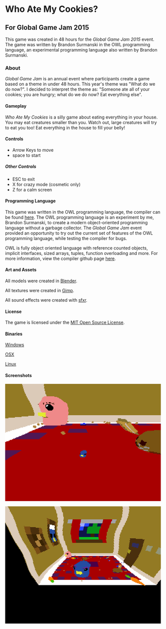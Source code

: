 # Who Ate My Cookies?

## For Global Game Jam 2015

This game was created in 48 hours for the *Global Game Jam 2015* event. The game
was written by Brandon Surmanski in the OWL programming language, an
experimental programming language also written by Brandon Surmanski.

### About
*Global Game Jam* is an annual event where participants create a game based on a
theme in under 48 hours. This year's theme was "What do we do now?". I decided
to interpret the theme as: "Someone ate all of your cookies; you are hungry;
what do we do now? Eat everything else".

#### Gameplay
*Who Ate My Cookies* is a silly game about eating everything in your house. You
may eat creatures smaller than you. Watch out, large creatures will try to eat
you too! Eat everything in the house to fill your belly!

#### Controls

* Arrow Keys to move
* space to start

##### Other Controls

* ESC to exit
* X for crazy mode (cosmetic only)
* Z for a calm screen


#### Programming Language
This game was written in the OWL programming language, the compiler can be found
[here](https://github.com/bsurmanski/wlc). The OWL programming language is an experiment
by me, Brandon Surmanski, to create a modern object-oriented programming
language without a garbage collector. The *Global Game Jam* event provided an
opportunity to try out the current set of features of the OWL programming
language, while testing the compiler for bugs.

OWL is fully object oriented language with reference counted objects, implicit
interfaces, sized arrays, tuples, function overloading and more. For more
information, view the compiler github page
[here](https://github.com/bsurmanski/wlc).

#### Art and Assets

All models were created in [Blender](http://blender.org/).

All textures were created in [Gimp](http://www.gimp.org/).

All sound effects were created with [sfxr](http://www.drpetter.se/project_sfxr.html).

#### License
The game is licensed under the [MIT Open Source License](http://opensource.org/licenses/MIT).

#### Binaries

[Windows](https://www.amazon.ca/clouddrive/share/Y0V_AoLA_N-l6J349mA9ksHJ0MIKpTjIl_qprsTGBv4)

[OSX](https://www.amazon.ca/clouddrive/share/inDBeNmBslKsHI6MONMiA2ToY8NK9Bp5JAA9BHQDSes)

[Linux](https://www.amazon.ca/clouddrive/share/B2B-sdfagVzuGqfCfDVthLp3Auw0IJmyB_x3mL06awM)

#### Screenshots

![running around small](/screenshots/small1.png?raw=true)

![running around large](/screenshots/big1.png?raw=true)
